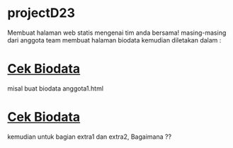 # projectD23
Membuat halaman web statis mengenai tim anda bersama!
masing-masing dari anggota team membuat halaman biodata kemudian diletakan dalam :

# <a href="#" class="btn message">Cek Biodata</a>

misal buat biodata anggota1.html

# <a href="anggota1.html" class="btn message">Cek Biodata</a>


kemudian untuk bagian extra1 dan extra2, Bagaimana ??
